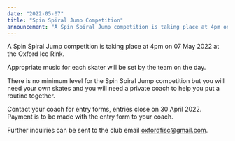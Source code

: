 ```yaml
---
date: "2022-05-07"
title: "Spin Spiral Jump Competition"
announcement: "A Spin Spiral Jump competition is taking place at 4pm on 07 May 2022 at the Oxford Ice Rink"
---
```


A Spin Spiral Jump competition is taking place at 4pm on 07 May 2022 at the Oxford Ice Rink.

Appropriate music for each skater will be set by the team on the day.

There is no minimum level for the Spin Spiral Jump competition but you will need your own skates and you will need a private coach to help you put a routine together.

Contact your coach for entry forms, entries close on 30 April 2022. Payment is to be made with the entry form to your coach.

Further inquiries can be sent to the club email oxfordfisc@gmail.com.
